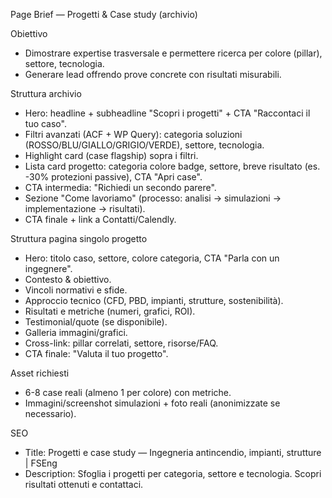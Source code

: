 Page Brief — Progetti & Case study (archivio)

Obiettivo
- Dimostrare expertise trasversale e permettere ricerca per colore (pillar), settore, tecnologia.
- Generare lead offrendo prove concrete con risultati misurabili.

Struttura archivio
- Hero: headline + subheadline "Scopri i progetti" + CTA "Raccontaci il tuo caso".
- Filtri avanzati (ACF + WP Query): categoria soluzioni (ROSSO/BLU/GIALLO/GRIGIO/VERDE), settore, tecnologia.
- Highlight card (case flagship) sopra i filtri.
- Lista card progetto: categoria colore badge, settore, breve risultato (es. -30% protezioni passive), CTA "Apri case".
- CTA intermedia: "Richiedi un secondo parere".
- Sezione "Come lavoriamo" (processo: analisi → simulazioni → implementazione → risultati).
- CTA finale + link a Contatti/Calendly.

Struttura pagina singolo progetto
- Hero: titolo caso, settore, colore categoria, CTA "Parla con un ingegnere".
- Contesto & obiettivo.
- Vincoli normativi e sfide.
- Approccio tecnico (CFD, PBD, impianti, strutture, sostenibilità).
- Risultati e metriche (numeri, grafici, ROI).
- Testimonial/quote (se disponibile).
- Galleria immagini/grafici.
- Cross-link: pillar correlati, settore, risorse/FAQ.
- CTA finale: "Valuta il tuo progetto".

Asset richiesti
- 6-8 case reali (almeno 1 per colore) con metriche.
- Immagini/screenshot simulazioni + foto reali (anonimizzate se necessario).

SEO
- Title: Progetti e case study — Ingegneria antincendio, impianti, strutture | FSEng
- Description: Sfoglia i progetti per categoria, settore e tecnologia. Scopri risultati ottenuti e contattaci.


